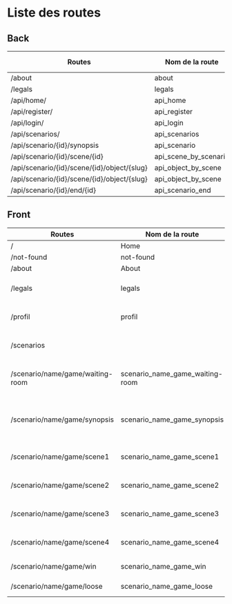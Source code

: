 # Liste des routes

## Back

| Routes                                      | Nom de la route       | Controller         | Methodes (HTTP) | Méthode                 |
|---------------------------------------------|-----------------------|--------------------|-----------------|-------------------------|
| /about                                      | about                 | App\MainController | GET             | about()                 |
| /legals                                     | legals                | App\MainController | GET             | legals()                |
| /api/home/                                  | api_home              | App\MainController | GET             | home()                  |
| /api/register/                              | api_register          | Api\User           | POST            | register()              |
| /api/login/                                 | api_login             | Api\User           | POST            | login ()                |
| /api/scenarios/                             | api_scenarios         | Api\Scenario       | GET             | getScenarios()          |
| /api/scenario/{id}/synopsis                 | api_scenario          | Api\Scenario       | GET             | getSynopsisByScenario() |
| /api/scenario/{id}/scene/{id}               | api_scene_by_scenario | Api\Scene          | GET             | getSceneByScenario()    |
| /api/scenario/{id}/scene/{id}/object/{slug} | api_object_by_scene   | Api\Scene          | GET             | getObjectBySlug()       |
| /api/scenario/{id}/scene/{id}/object/{slug} | api_object_by_scene   | Api\Scene          | POST            | getObjectBySlug()       |
| /api/scenario/{id}/end/{id}                 | api_scenario_end      | Api\Scenario       | GET             | getScenarioEnd()        |

## Front

| Routes                           | Nom de la route                 | Description                                               |
|----------------------------------|---------------------------------|-----------------------------------------------------------|
| /                                | Home                            | Page d'acceuil                                            |
| /not-found                       | not-found                       | Page 404                                                  |
| /about                           | About                           | Page à propos                                             |
| /legals                          | legals                          | Page mentions légales et contacts                         |
| /profil                          | profil                          | Page personnelle de l'utilisateur                         |
| /scenarios                       |                                 | Page de listing de tous les scénarios                     |
| /scenario/name/game/waiting-room | scenario_name_game_waiting-room | Page d'attente des joueurs et de préparation au lancement |
| /scenario/name/game/synopsis     | scenario_name_game_synopsis     | Page de synopsis correspondante au scénario choisi        |
| /scenario/name/game/scene1       | scenario_name_game_scene1       | Page de plateau de jeu scene1                             |
| /scenario/name/game/scene2       | scenario_name_game_scene2       | Page de plateau de jeu scene2                             |
| /scenario/name/game/scene3       | scenario_name_game_scene3       | Page de plateau de jeu scene3                             |
| /scenario/name/game/scene4       | scenario_name_game_scene4       | Page de plateau de jeu scene4                             |
| /scenario/name/game/win          | scenario_name_game_win          | Page en cas de victoire                                   |
| /scenario/name/game/loose        | scenario_name_game_loose        | Page en cas de défaite                                    |
